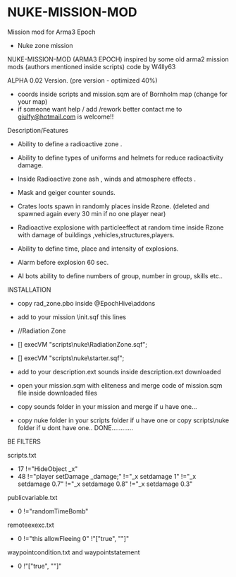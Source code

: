 # NUKE-MISSION-MOD
Mission mod for Arma3 Epoch 
- Nuke zone mission 

NUKE-MISSION-MOD  (ARMA3 EPOCH)
inspired by some old arma2 mission mods 
(authors mentioned inside scripts)
code by W4lly63

ALPHA 0.02 Version.  (pre version - optimized 40%) 
- coords inside scripts and mission.sqm are of Bornholm map (change for your map)
- if someone want help / add /rework better 
contact me to giulfy@hotmail.com is welcome!!



Description/Features

- Ability to define a radioactive zone .
- Ability to define types of uniforms and helmets for reduce radioactivity damage.
- Inside Radioactive zone ash , winds and atmosphere effects .
- Mask and geiger counter sounds.
- Crates loots spawn in randomly places inside Rzone. (deleted and spawned again every 30 min if no one player near)

- Radioactive explosione with particleeffect at random time inside Rzone with damage of buildings ,vehicles,structures,players.
- Ability to define time, place and intensity of explosions.
- Alarm before explosion 60 sec.
- AI bots ability to define numbers of group, number in group, skills etc..


INSTALLATION

- copy rad_zone.pbo  inside @EpochHive\addons
-  add to your mission \init.sqf this lines
- //Radiation Zone
- [] execVM "scripts\nuke\RadiationZone.sqf";
- [] execVM "scripts\nuke\starter.sqf";
		  
- add to your description.ext  sounds inside description.ext downloaded
- open your mission.sqm with eliteness and merge code of mission.sqm file inside downloaded files
- copy sounds folder in your mission and merge if u have one...
- copy nuke folder in your scripts folder if u have one or copy scripts\nuke folder if u dont have one..
DONE............
		
BE FILTERS

scripts.txt

- 17  !="HideObject _x"
- 48  !="player setDamage _damage;" !="_x setdamage 1" !="_x setdamage 0.7" !="_x setdamage 0.8"  !="_x setdamage 0.3"


publicvariable.txt


- 0  !="randomTimeBomb"		

remoteexexc.txt

- 0  !="this allowFleeing 0"  !"["true", ""]"

waypointcondition.txt and waypointstatement

- 0     !"["true", ""]"
